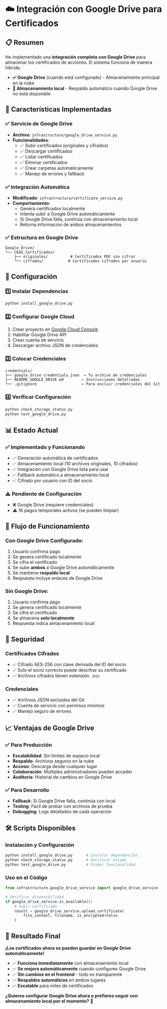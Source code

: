 # ☁️ Integración con Google Drive para Certificados

## 📋 Resumen

He implementado una **integración completa con Google Drive** para almacenar los certificados de acciones. El sistema funciona de manera híbrida:

- **✅ Google Drive** (cuando está configurado) - Almacenamiento principal en la nube
- **📁 Almacenamiento local** - Respaldo automático cuando Google Drive no está disponible

## 🚀 Características Implementadas

### ✅ **Servicio de Google Drive**
- **Archivo**: `infrastructure/google_drive_service.py`
- **Funcionalidades**:
  - ✅ Subir certificados (originales y cifrados)
  - ✅ Descargar certificados
  - ✅ Listar certificados
  - ✅ Eliminar certificados
  - ✅ Crear carpetas automáticamente
  - ✅ Manejo de errores y fallback

### ✅ **Integración Automática**
- **Modificado**: `infrastructure/certificate_service.py`
- **Comportamiento**:
  - Genera certificados localmente
  - Intenta subir a Google Drive automáticamente
  - Si Google Drive falla, continúa con almacenamiento local
  - Retorna información de ambos almacenamientos

### ✅ **Estructura en Google Drive**
```
Google Drive/
└── CEAS_Certificados/
    ├── originales/          # Certificados PDF sin cifrar
    └── cifrados/           # Certificados cifrados por usuario
```

## 🔧 Configuración

### 1️⃣ **Instalar Dependencias**
```bash
python install_google_drive.py
```

### 2️⃣ **Configurar Google Cloud**
1. Crear proyecto en [Google Cloud Console](https://console.cloud.google.com/)
2. Habilitar Google Drive API
3. Crear cuenta de servicio
4. Descargar archivo JSON de credenciales

### 3️⃣ **Colocar Credenciales**
```
credentials/
├── google_drive_credentials.json  ← Tu archivo de credenciales
├── README_GOOGLE_DRIVE.md        ← Instrucciones detalladas
└── .gitignore                    ← Para excluir credenciales del Git
```

### 4️⃣ **Verificar Configuración**
```bash
python check_storage_status.py
python test_google_drive.py
```

## 📊 Estado Actual

### ✅ **Implementado y Funcionando**
- ✅ Generación automática de certificados
- ✅ Almacenamiento local (10 archivos originales, 10 cifrados)
- ✅ Integración con Google Drive lista para usar
- ✅ Fallback automático a almacenamiento local
- ✅ Cifrado por usuario con ID del socio

### ⚠️ **Pendiente de Configuración**
- ❌ Google Drive (requiere credenciales)
- ⚠️ 16 pagos temporales activos (se pueden limpiar)

## 🎯 Flujo de Funcionamiento

### **Con Google Drive Configurado:**
1. Usuario confirma pago
2. Se genera certificado localmente
3. Se cifra el certificado
4. Se sube **ambos** a Google Drive automáticamente
5. Se mantiene **respaldo local**
6. Respuesta incluye enlaces de Google Drive

### **Sin Google Drive:**
1. Usuario confirma pago
2. Se genera certificado localmente
3. Se cifra el certificado
4. Se almacena **solo localmente**
5. Respuesta indica almacenamiento local

## 🔐 Seguridad

### **Certificados Cifrados**
- ✅ Cifrado AES-256 con clave derivada del ID del socio
- ✅ Solo el socio correcto puede descifrar su certificado
- ✅ Archivos cifrados tienen extensión `.bin`

### **Credenciales**
- ✅ Archivos JSON excluidos del Git
- ✅ Cuenta de servicio con permisos mínimos
- ✅ Manejo seguro de errores

## 📈 Ventajas de Google Drive

### **✅ Para Producción**
- **Escalabilidad**: Sin límites de espacio local
- **Respaldo**: Archivos seguros en la nube
- **Acceso**: Descarga desde cualquier lugar
- **Colaboración**: Múltiples administradores pueden acceder
- **Auditoría**: Historial de cambios en Google Drive

### **✅ Para Desarrollo**
- **Fallback**: Si Google Drive falla, continúa con local
- **Testing**: Fácil de probar con archivos de prueba
- **Debugging**: Logs detallados de cada operación

## 🛠️ Scripts Disponibles

### **Instalación y Configuración**
```bash
python install_google_drive.py      # Instalar dependencias
python check_storage_status.py      # Verificar estado
python test_google_drive.py         # Probar funcionalidad
```

### **Uso en el Código**
```python
from infrastructure.google_drive_service import google_drive_service

# Verificar disponibilidad
if google_drive_service.is_available():
    # Subir certificado
    result = google_drive_service.upload_certificate(
        file_content, filename, is_encrypted=False
    )
```

## 🎉 Resultado Final

**¡Los certificados ahora se pueden guardar en Google Drive automáticamente!**

- ✅ **Funciona inmediatamente** con almacenamiento local
- ✅ **Se mejora automáticamente** cuando configures Google Drive
- ✅ **Sin cambios en el frontend** - todo es transparente
- ✅ **Respaldos automáticos** en ambos lugares
- ✅ **Escalable** para miles de certificados

**¿Quieres configurar Google Drive ahora o prefieres seguir con almacenamiento local por el momento?** 🤔
